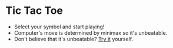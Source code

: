 # Tic Tac Toe

* Select your symbol and start playing!
* Computer's move is determined by minimax so it's unbeatable.
* Don't believe that it's unbeatable? [Try it](https://codepen.io/Anku255/full/gGLNVd/) yourself.